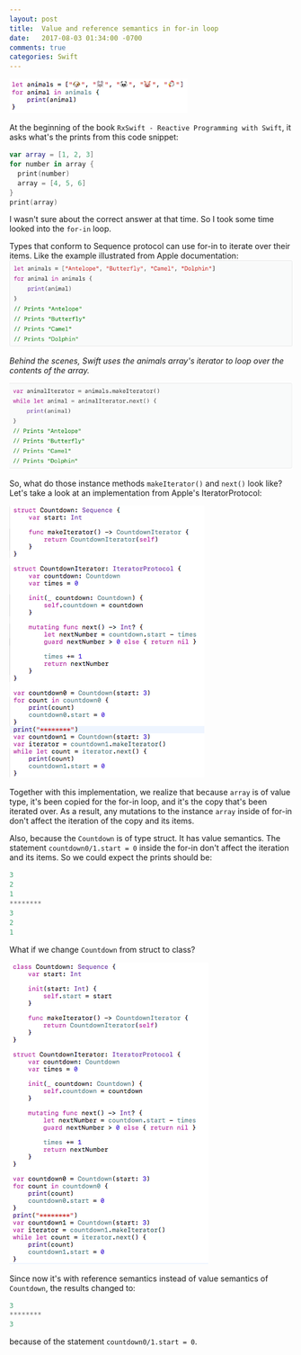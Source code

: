 ```yaml
---
layout: post
title:  Value and reference semantics in for-in loop 
date:   2017-08-03 01:34:00 -0700
comments: true
categories: Swift 
---
```


![for-in](/assets/img/for-in-loop/for-in.png)

At the beginning of the book `RxSwift - Reactive Programming with Swift`, it asks what's the prints from this code snippet: 
```swift
var array = [1, 2, 3]
for number in array {
  print(number)
  array = [4, 5, 6]
}
print(array)
```
I wasn't sure about the correct answer at that time. So I took some time looked into the `for-in` loop.
<!--more-->

Types that conform to Sequence protocol can use for-in to iterate over their items. Like the example illustrated from Apple documentation: 
![for-in-apple](/assets/img/for-in-loop/for-in-apple.png)

*Behind the scenes, Swift uses the animals array's iterator to loop over the contents of the array.*

![for-in-iterator](/assets/img/for-in-loop/for-in-iterator.png)

So, what do those instance methods `makeIterator()` and `next()` look like? 
Let's take a look at an implementation from Apple's IteratorProtocol:

![iterator](/assets/img/for-in-loop/iterator.png)

Together with this implementation, we realize that because `array` is of value type, it's been copied for the for-in loop, and it's the copy that's been iterated over. As a result, any mutations to the instance `array` inside of for-in don't affect the iteration of the copy and its items.

Also, because the `Countdown` is of type struct. It has value semantics. The statement `countdown0/1.start = 0` inside the for-in don't affect the iteration and its items. So we could expect the prints should be:
```swift
3
2
1
********
3
2
1
```
What if we change `Countdown` from struct to class?

![iterator-class](/assets/img/for-in-loop/iterator-class.png)

Since now it's with reference semantics instead of value semantics of `Countdown`, the results changed to:
```swift
3
********
3
```
because of the statement `countdown0/1.start = 0`. 
